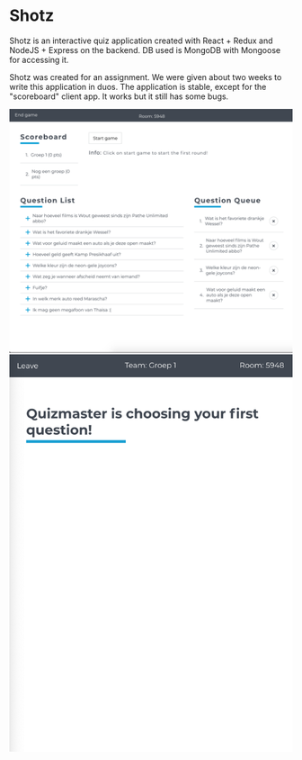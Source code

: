 # Shotz

Shotz is an interactive quiz application created with React + Redux and NodeJS + Express on the backend. DB used is MongoDB with Mongoose for accessing it.

Shotz was created for an assignment. We were given about two weeks to write this application in duos. The application is stable, except for the "scoreboard" client app. It works but it still has some bugs.

![](doc/qmaster.png)
![](doc/team.png)
